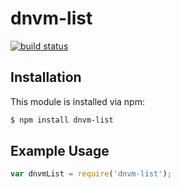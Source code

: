 # dnvm-list



[![build status](https://secure.travis-ci.org//dnvm-list.png)](http://travis-ci.org//dnvm-list)

## Installation

This module is installed via npm:

``` bash
$ npm install dnvm-list
```

## Example Usage

``` js
var dnvmList = require('dnvm-list');
```
